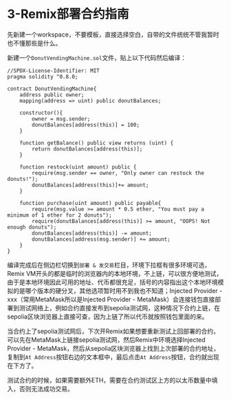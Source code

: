 # 3-Remix部署合约指南

先新建一个workspace，不要模板，直接选择空白，自带的文件统统不管我暂时也不懂那些是什么。

新建一个`DonutVendingMachine.sol`文件，贴上以下代码然后编译：

```solidity
//SPDX-License-Identifier: MIT
pragma solidity ^0.8.0;

contract DonutVendingMachine{
    address public owner;
    mapping(address => uint) public donutBalances;

    constructor(){
        owner = msg.sender;
        donutBalances[address(this)] = 100;
    }

    function getBalance() public view returns (uint) {
        return donutBalances[address(this)];
    }

    function restock(uint amount) public {
        require(msg.sender == owner, "Only owner can restock the donuts!");
        donutBalances[address(this)]+= amount;
    }

    function purchase(uint amount) public payable{
        require(msg.value >= amount * 0.5 ether, "You must pay a minimum of 1 ether for 2 donuts");
        require(donutBalances[address(this)] >= amount, "OOPS! Not enough donuts");
        donutBalances[address(this)] -= amount;
        donutBalances[address(msg.sender)] += amount;
    }
}
```

编译完成后在侧边栏切换到`部署 & 发交易`栏目，环境下拉框有很多环境可选，Remix VM开头的都是临时的浏览器内的本地环境，不上链，可以很方便地测试，由于是本地环境因此可用的地址、代币都很充足，括号的内容指出这个本地环境模拟的是哪个版本的硬分叉，其他选项暂时用不到我也不知道；Injected Provider - xxx（常用MetaMask所以是Injected Provider - MetaMask）会连接钱包直接部署到测试网络上，例如合约直接发布到sepolia测试网，这种情况下合约上链，在sepolia区块浏览器上直接可查，因为上链了所以代币就按照钱包里面的来。

当合约上了sepolia测试网后，下次开Remix如果想要重新测试上回部署的合约，可以先在MetaMask上链接sepolia测试网，然后Remix中环境选择Injected Provider - MetaMask，然后从sepolia区块浏览器上找到上次部署的合约地址，复制到`At Address`按钮右边的文本框中，最后点击`At Address`按钮，合约就出现在下方了。

测试合约的时候，如果需要额外ETH，需要在合约测试区上方的以太币数量中填入，否则无法成功交易。